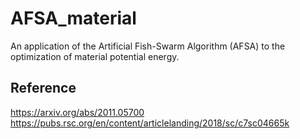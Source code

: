 # AFSA_material
An application of the Artificial Fish-Swarm Algorithm (AFSA) to the optimization of material potential energy.

## Reference
https://arxiv.org/abs/2011.05700
https://pubs.rsc.org/en/content/articlelanding/2018/sc/c7sc04665k

